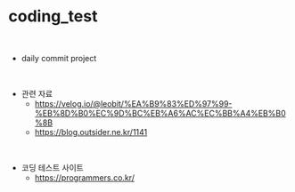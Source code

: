 # coding_test
<br/>

* daily commit project  
<br/>

* 관련 자료
  * https://velog.io/@leobit/%EA%B9%83%ED%97%99-%EB%8D%B0%EC%9D%BC%EB%A6%AC%EC%BB%A4%EB%B0%8B
  * https://blog.outsider.ne.kr/1141
<br/>

* 코딩 테스트 사이트
  * https://programmers.co.kr/
<br/>
